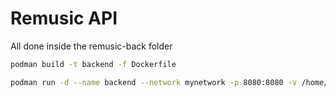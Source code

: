 # Remusic API

All done inside the remusic-back folder

```bash
podman build -t backend -f Dockerfile
```

```bash
podman run -d --name backend --network mynetwork -p 8080:8080 -v /home/leonel/Virtual\ Machines/remusic/:/app/remusic backend
```

